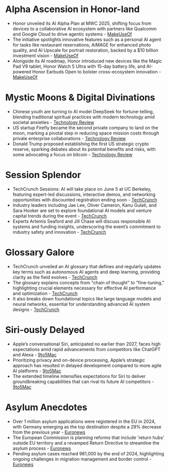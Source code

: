 # Alpha Ascension in Honor-land
- Honor unveiled its AI Alpha Plan at MWC 2025, shifting focus from devices to a collaborative AI ecosystem with partners like Qualcomm and Google Cloud to drive agentic systems - [MakeUseOf](https://www.makeuseof.com/honor-mwc-2025-ai-alpha-plan-explained/)
- The initiative spotlights innovative features such as a personal AI agent for tasks like restaurant reservations, AiMAGE for enhanced photo quality, and AI Upscale for portrait restoration, backed by a $10 billion investment vision - [MakeUseOf](https://www.makeuseof.com/honor-mwc-2025-ai-alpha-plan-explained/)
- Alongside its AI roadmap, Honor introduced new devices like the Magic Pad V9 tablet, Honor Watch 5 Ultra with 15-day battery life, and AI-powered Honor Earbuds Open to bolster cross-ecosystem innovation - [MakeUseOf](https://www.makeuseof.com/honor-mwc-2025-ai-alpha-plan-explained/)

# Mystic Moons & Digital Divinations
- Chinese youth are turning to AI model DeepSeek for fortune-telling, blending traditional spiritual practices with modern technology amid societal anxieties - [Technology Review](https://www.technologyreview.com/2025/03/03/1112709/the-download-deepseek-for-fortune-telling-and-the-second-private-moon-landing/)
- US startup Firefly became the second private company to land on the moon, marking a pivotal step in reducing space mission costs through private enterprise collaborations - [Technology Review](https://www.technologyreview.com/2025/03/03/1112709/the-download-deepseek-for-fortune-telling-and-the-second-private-moon-landing/)
- Donald Trump proposed establishing the first US strategic crypto reserve, sparking debates about its potential benefits and risks, with some advocating a focus on bitcoin - [Technology Review](https://www.technologyreview.com/2025/03/03/1112709/the-download-deepseek-for-fortune-telling-and-the-second-private-moon-landing/)

# Session Splendor
- TechCrunch Sessions: AI will take place on June 5 at UC Berkeley, featuring expert-led discussions, interactive demos, and networking opportunities with discounted registration ending soon - [TechCrunch](https://techcrunch.com/2025/03/02/last-chance-last-24-hours-to-save-up-to-325-on-techcrunch-sessions-ai/)
- Industry leaders including Jae Lee, Oliver Cameron, Kanu Gulati, and Sara Hooker are set to explore foundational AI models and venture capital trends during the event - [TechCrunch](https://techcrunch.com/2025/03/02/last-chance-last-24-hours-to-save-up-to-325-on-techcrunch-sessions-ai/)
- Experts Artemis Seaford and Jill Chase will discuss responsible AI systems and funding insights, underscoring the event’s commitment to industry safety and innovation - [TechCrunch](https://techcrunch.com/2025/03/02/last-chance-last-24-hours-to-save-up-to-325-on-techcrunch-sessions-ai/)

# Glossary Galore
- TechCrunch unveiled an AI glossary that defines and regularly updates key terms such as autonomous AI agents and deep learning, providing clarity as the field evolves - [TechCrunch](https://techcrunch.com/2025/03/02/the-techcrunch-ai-glossary/)
- The glossary explains concepts from "chain of thought" to "fine-tuning," highlighting crucial elements necessary for effective AI performance and optimization - [TechCrunch](https://techcrunch.com/2025/03/02/the-techcrunch-ai-glossary/)
- It also breaks down foundational topics like large language models and neural networks, essential for understanding advanced AI system designs - [TechCrunch](https://techcrunch.com/2025/03/02/the-techcrunch-ai-glossary/)

# Siri-ously Delayed
- Apple’s conversational Siri, anticipated no earlier than 2027, faces high expectations amid rapid advancements from competitors like ChatGPT and Alexa - [9to5Mac](https://9to5mac.com/2025/03/03/conversational-siri-has-to-be-spectacularly-good-if-we-wont-get-it-until-2027/)
- Prioritizing privacy and on-device processing, Apple’s strategic approach has resulted in delayed development compared to more agile AI platforms - [9to5Mac](https://9to5mac.com/2025/03/03/conversational-siri-has-to-be-spectacularly-good-if-we-wont-get-it-until-2027/)
- The extended timeline intensifies expectations for Siri to deliver groundbreaking capabilities that can rival its future AI competitors - [9to5Mac](https://9to5mac.com/2025/03/03/conversational-siri-has-to-be-spectacularly-good-if-we-wont-get-it-until-2027/)

# Asylum Anecdotes
- Over 1 million asylum applications were registered in the EU in 2024, with Germany emerging as the top destination despite a 29% decrease from the previous year - [Euronews](https://www.euronews.com/2025/03/03/is-ai-chatbot-grok-censoring-criticism-of-elon-musk-and-donald-trump)
- The European Commission is planning reforms that include 'return hubs' outside EU territory and a revamped Return Directive to streamline the asylum process - [Euronews](https://www.euronews.com/2025/03/03/is-ai-chatbot-grok-censoring-criticism-of-elon-musk-and-donald-trump)
- Pending asylum cases reached 981,000 by the end of 2024, highlighting ongoing challenges in migration management and border control - [Euronews](https://www.euronews.com/2025/03/03/is-ai-chatbot-grok-censoring-criticism-of-elon-musk-and-donald-trump)